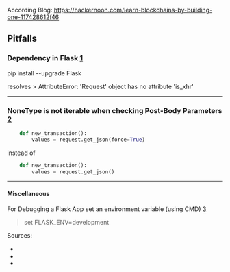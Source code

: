 According Blog:
https://hackernoon.com/learn-blockchains-by-building-one-117428612f46

## Pitfalls

### Dependency in Flask [1]

pip install --upgrade Flask

resolves > AttributeError: 'Request' object has no attribute 'is_xhr'

---

### NoneType is not iterable when checking Post-Body Parameters [2]

```python
    def new_transaction():
        values = request.get_json(force=True)
```

instead of 

```python
    def new_transaction():
        values = request.get_json()
```

---

#### Miscellaneous

For Debugging a Flask App set an environment variable (using CMD) [3]

> set FLASK_ENV=development

Sources:

* [1]: https://stackoverflow.com/questions/60131900/weird-is-xhr-error-when-deploying-flask-app-to-heroku
* [2]: https://github.com/dvf/blockchain/issues/75
* [3]: https://stackoverflow.com/questions/17309889/how-to-debug-a-flask-app

